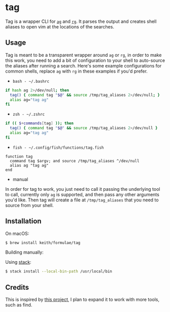 # tag

Tag is a wrapper CLI for [`ag`][ag] and [`rg`][rg]. It parses the output
and creates shell aliases to open vim at the locations of the searches.

## Usage

Tag is meant to be a transparent wrapper around `ag` or `rg`, in order
to make this work, you need to add a bit of configuration to your shell
to auto-source the aliases after running a search. Here's some example
configurations for common shells, replace `ag` with `rg` in these
examples if you'd prefer.

- `bash - ~/.bashrc`

```bash
if hash ag 2>/dev/null; then
  tag() { command tag "$@" && source /tmp/tag_aliases 2>/dev/null; }
  alias ag="tag ag"
fi
```

- `zsh - ~/.zshrc`

```zsh
if (( $+commands[tag] )); then
  tag() { command tag "$@" && source /tmp/tag_aliases 2>/dev/null }
  alias ag="tag ag"
fi
```

- `fish - ~/.config/fish/functions/tag.fish`

```fish
function tag
  command tag $argv; and source /tmp/tag_aliases ^/dev/null
  alias ag "tag ag"
end
```

- manual

In order for tag to work, you just need to call it passing the
underlying tool to call, currently only `ag` is supported, and then pass
any other arguments you'd like. Then tag will create a file at
`/tmp/tag_aliases` that you need to source from your shell.

## Installation

On macOS:

```sh
$ brew install keith/formulae/tag
```

Building manually:

Using [stack](https://docs.haskellstack.org/en/stable/README/):

```sh
$ stack install --local-bin-path /usr/local/bin
```

## Credits

This is inspired by [this project](https://github.com/aykamko/tag), I
plan to expand it to work with more tools, such as find.

[ag]: https://github.com/ggreer/the_silver_searcher/
[rg]: https://github.com/BurntSushi/ripgrep
